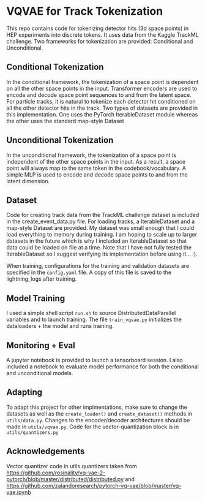 # VQVAE for Track Tokenization
This repo contains code for tokenizing detector hits (3d space points) in HEP experiments into discrete tokens. It uses data from the Kaggle TrackML challenge. Two frameworks for tokenization are provided: Conditional and Unconditional.


## Conditional Tokenization
In the conditional framework, the tokenization of a space point is dependent on all the other space points in the input. Transformer encoders are used to encode and decode space point sequences to and from the latent space. For particle tracks, it is natural to tokenize each detector hit conditioned on all the other detector hits in the track. Two types of datasets are provided in this implementation. One uses the PyTorch IterableDataset module whereas the other uses the standard map-style Dataset


## Unconditional Tokenization
In the unconditional framework, the tokenization of a space point is independent of the other space points in the input. As a result, a space point will always map to the same token in the codebook/vocabulary. A simple MLP is used to encode and decode space points to and from the latent dimension. 

## Dataset
Code for creating track data from the TrackML challenge dataset is included in the create_event_data.py file. For loading tracks, a IterableDataset and a map-style Dataset are provided. My dataset was small enough that I could load everything to memory during training. I am hoping to scale up to larger datasets in the future which is why I included an IterableDataset so that data could be loaded on file at a time. Note that I have not fully tested the IterableDataset so I suggest verifying its implementation before using it... :). 

When training, configurations for the training and validation datasets are specified in the `config.yaml` file. A copy of this file is saved to the lightning_logs after training.

## Model Training
I used a simple shell script `run.sh` to source DistributedDataParallel variables and to launch training. The file `train_vqvae.py` initializes the dataloaders + the model and runs training.
 
## Monitoring + Eval
A jupyter notebook is provided to launch a tensorboard session. I also included a notebook to evaluate model performance for both the conditional and unconditional models.

## Adapting
To adapt this project for other implmentations, make sure to change the datasets as well as the `create_loader()` and `create_dataset()` methods in `utils/data.py`. Changes to the encoder/decoder architectures should be made in `utils/vqvae.py`. Code for the vector-quantization block is in `utils/quantizers.py`

## Acknowledgements
Vector quantizer code in utils.quantizers taken from https://github.com/rosinality/vq-vae-2-pytorch/blob/master/distributed/distributed.py and https://github.com/zalandoresearch/pytorch-vq-vae/blob/master/vq-vae.ipynb 

